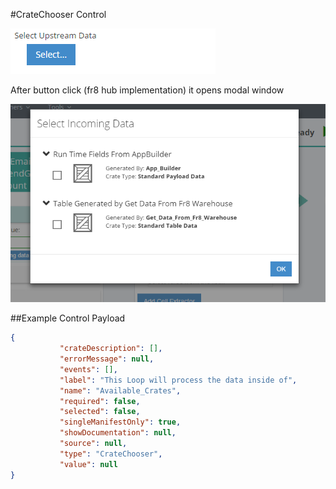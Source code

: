 #CrateChooser Control

![Crate Chooser](images/crate_chooser.png)

After button click (fr8 hub implementation) it opens modal window 

![Crate Chooser Modal](images/crate_chooser_window.png)

##Example Control Payload
```json
{
           "crateDescription": [],
           "errorMessage": null,
           "events": [],
           "label": "This Loop will process the data inside of",
           "name": "Available_Crates",
           "required": false,
           "selected": false,
           "singleManifestOnly": true,
           "showDocumentation": null,
           "source": null,
           "type": "CrateChooser",
           "value": null
}
```

